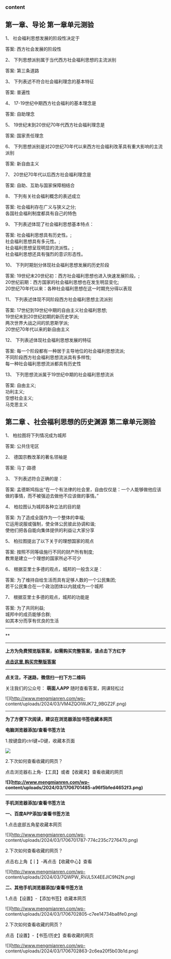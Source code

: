 ### content

## 第一章、导论 第一章单元测验

1、 社会福利思想发展的阶段性决定于

答案: 西方社会发展的阶段性  

2、 下列思想派别属于当代西方社会福利思想的主流派别

答案: 第三条道路

3、 下列表述不符合社会福利理念的基本特征

答案: 普遍性

4、 17-19世纪中期西方社会福利的基本理念是

答案: 自助理念

5、 19世纪末到20世纪70年代西方社会福利理念是

答案: 国家责任理念

6、 下列思想派别是对20世纪70年代以来西方社会福利改革具有重大影响的主流派别

答案: 新自由主义

7、 20世纪70年代以后西方社会福利理念是

答案: 自助、互助与国家保障相结合

8、 下列有关社会福利概念的表述成立

答案: 社会福利存在广义与狭义之分;  
各国社会福利制度都具有自己的特色

9、 下列表述体现了社会福利思想基本特点：

答案: 社会福利思想具有历史性。;  
社会福利思想具有多元性。;  
社会福利思想呈现明显的流派性。;  
社会福利思想还具有强烈的意识形态性。

10、 下列时期划分体现社会福利思想发展的历史阶段

答案: 19世纪末20世纪初：西方社会福利思想也进入快速发展阶段。;  
20世纪前期：西方国家的社会福利思想也在发生明显变化;  
20世纪70年代以来：各种社会福利思想在这一时期充分得以表现

11、 下列表述体现不同阶段西方社会福利思想主流派别

答案: 17世纪到19世纪中期的自由主义社会福利思想;  
19世纪末到20世纪初期的新历史学派;  
两次世界大战之间的凯恩斯学派;  
20世纪70年代以来的新自由主义

12、 下列表述体现社会福利思想发展的特征

答案: 每一个阶段都有一种居于主导地位的社会福利思想流派;  
不同阶段西方社会福利思想流派具有多样性;  
每一种社会福利思想流派都具有历史性

13、 下列思想流派属于19世纪中期的社会福利思想流派

答案: 自由主义;  
功利主义;  
空想社会主义;  
马克思主义

## 第二章 、社会福利思想的历史渊源 第二章单元测验

1、 柏拉图将下列情况成为城邦

答案: 公共住宅区

2、 德国宗教改革的著名领袖是

答案: 马丁·路德

3、 下列表述符合正确的是：

答案: 孟德斯鸠指出“在一个有法律的社会里，自由仅仅是：一个人能够做他应该做的事情，而不被强迫去做他不应该做的事情。”

4、 柏拉图认为城邦各种立法的目的是

答案: 为了造成全国作为一个整体的幸福;  
它运用说服或强制，使全体公民彼此协调和谐;  
使他们把各自能向集体提供的利益让大家分享

5、 柏拉图提出了以下关于的理想国家的观点

答案: 按照不同等级施行不同的财产所有制度;  
教育是建立一个理想的国家所必不可少

6、 根据亚里士多德的观点，城邦的一般含义是：

答案: 为了维持自给生活而具有足够人数的一个公民集团;  
若干公民集合在一个政治团体以内就成为一个城邦

7、 根据亚里士多德的观点，城邦的功能是

答案: 为了共同利益;  
城邦中的成员能够合群;  
如其本分而享有优良的生活

* * *

**

* * *

**上方为免费预览版答案，如需购买完整答案，请点击下方红字**

[**点击这里,购买完整版答案**](http://mooc.mengmianren.com/mooc/42394.html)

* * *

**点关注，不迷路，微信扫一扫下方二维码**

关注我们的公众号： **萌面人APP** 随时查看答案，网课轻松过

![](http://www.mengmianren.com/wp-
content/uploads/2024/03/VM4ZQOIWJK72_9BGZ2F.png)

* * *

**为了方便下次阅读，建议在浏览器添加书签收藏本网页**

**电脑浏览器添加/查看书签方法**

1.按键盘的ctrl键+D键，收藏本页面

![](http://www.mengmianren.com/wp-content/uploads/2024/03/AF9T_JKKHAJN.png)

2.下次如何查看收藏的网页？

点击浏览器右上角-【工具】或者【收藏夹】查看收藏的网页

**![](http://www.mengmianren.com/wp-
content/uploads/2024/03/1706701485-a96f5bfed4652f3.png)**

* * *

**手机浏览器添加/查看书签方法**

**一、百度APP添加/查看书签方法**

1.点击底部五角星收藏本网页

![](http://www.mengmianren.com/wp-
content/uploads/2024/03/1706701787-774c235c7276470.png)

2.下次如何查看收藏的网页？

点击右上角【┇】-再点击【收藏中心】查看

![](http://www.mengmianren.com/wp-
content/uploads/2024/03/7QWPW_RVJL5X4EEJIC9N2N.png)

**二、其他手机浏览器添加/查看书签方法**

1.点击【设置】-【添加书签】收藏本网页

![](http://www.mengmianren.com/wp-
content/uploads/2024/03/1706702805-c7ee14734ba8fe0.png)

2.下次如何查看收藏的网页？

点击【设置】-【书签/历史】查看收藏的网页

![](http://www.mengmianren.com/wp-
content/uploads/2024/03/1706702863-2c6ea20f5b03b1d.png)

